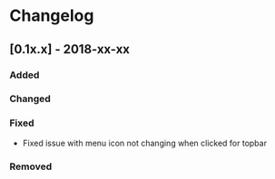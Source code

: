 # Changelog

## [0.1x.x] - 2018-xx-xx

### Added

### Changed

### Fixed

- Fixed issue with menu icon not changing when clicked for topbar

### Removed
